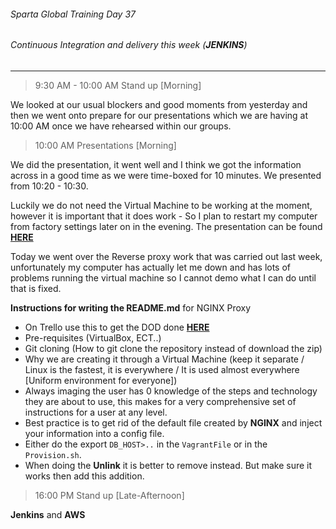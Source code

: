 ###### Sparta Global Training Day 37
###### Continuous Integration and delivery this week (**_JENKINS_**)

___

> 9:30 AM - 10:00 AM Stand up [Morning]

We looked at our usual blockers and good moments from yesterday and then we went onto
prepare for our presentations which we are having at 10:00 AM once we have rehearsed within our
groups.

> 10:00 AM Presentations [Morning]

We did the presentation, it went well and I think we got the information across in a good time
as we were time-boxed for 10 minutes. We presented from 10:20 - 10:30.

Luckily we do not need the Virtual Machine to be working at the moment, however it is important that it does work - So I plan to restart
my computer from factory settings later on in the evening. The presentation can be found [**HERE**](../../Documents/Presentation_CI_CD_CDE.pptx)

Today we went over the Reverse proxy work that was carried out last week, unfortunately my computer has actually let me down and has lots of problems running the virtual machine so I cannot demo what I can do
until that is fixed.

**Instructions for writing the README.md** for NGINX Proxy

* On Trello use this to get the DOD done [**HERE**](https://trello.com/c/wVPY6r9j/161-nginx-reverse-proxy-lab)
* Pre-requisites (VirtualBox, ECT..)
* Git cloning (How to git clone the repository instead of download the zip)
* Why we are creating it through a Virtual Machine (keep it separate / Linux is the fastest, it is everywhere / It is used almost everywhere [Uniform environment for everyone])
* Always imaging the user has 0 knowledge of the steps and technology they are about to use, this makes for a very comprehensive set of instructions for a user at any level.
* Best practice is to get rid of the default file created by **NGINX** and inject your information into a config file.
* Either do the export `DB_HOST>..` in the `VagrantFile` or in the `Provision.sh`.
* When doing the **Unlink** it is better to remove instead. But make sure it works then add this addition.

> 16:00 PM Stand up [Late-Afternoon]

**Jenkins** and **AWS**